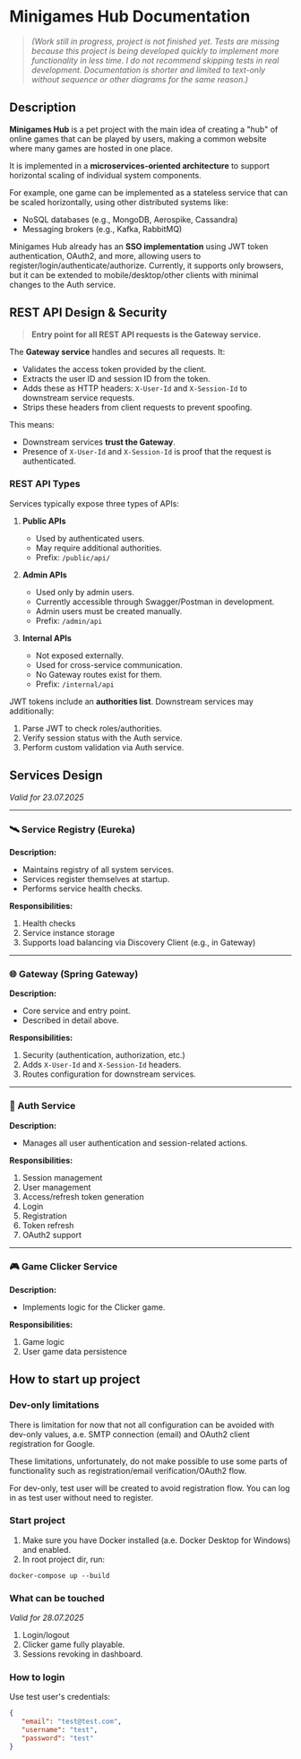 # Minigames Hub Documentation

> _(Work still in progress, project is not finished yet. Tests are missing because this project is being developed quickly to implement more functionality in less time. I do not recommend skipping tests in real development. Documentation is shorter and limited to text-only without sequence or other diagrams for the same reason.)_

## Description

**Minigames Hub** is a pet project with the main idea of creating a "hub" of online games that can be played by users, making a common website where many games are hosted in one place.

It is implemented in a **microservices-oriented architecture** to support horizontal scaling of individual system components.

For example, one game can be implemented as a stateless service that can be scaled horizontally, using other distributed systems like:
- NoSQL databases (e.g., MongoDB, Aerospike, Cassandra)
- Messaging brokers (e.g., Kafka, RabbitMQ)

Minigames Hub already has an **SSO implementation** using JWT token authentication, OAuth2, and more, allowing users to register/login/authenticate/authorize. Currently, it supports only browsers, but it can be extended to mobile/desktop/other clients with minimal changes to the Auth service.

## REST API Design & Security

> **Entry point for all REST API requests is the Gateway service.**

The **Gateway service** handles and secures all requests. It:
- Validates the access token provided by the client.
- Extracts the user ID and session ID from the token.
- Adds these as HTTP headers: `X-User-Id` and `X-Session-Id` to downstream service requests.
- Strips these headers from client requests to prevent spoofing.

This means:
- Downstream services **trust the Gateway**.
- Presence of `X-User-Id` and `X-Session-Id` is proof that the request is authenticated.

### REST API Types

Services typically expose three types of APIs:

1. **Public APIs**
    - Used by authenticated users.
    - May require additional authorities.
    - Prefix: `/public/api/`

2. **Admin APIs**
    - Used only by admin users.
    - Currently accessible through Swagger/Postman in development.
    - Admin users must be created manually.
    - Prefix: `/admin/api`

3. **Internal APIs**
    - Not exposed externally.
    - Used for cross-service communication.
    - No Gateway routes exist for them.
    - Prefix: `/internal/api`

JWT tokens include an **authorities list**. Downstream services may additionally:
1. Parse JWT to check roles/authorities.
2. Verify session status with the Auth service.
3. Perform custom validation via Auth service.

## Services Design

_Valid for 23.07.2025_

---

### 🛰️ Service Registry (Eureka)

**Description:**
- Maintains registry of all system services.
- Services register themselves at startup.
- Performs service health checks.

**Responsibilities:**
1. Health checks
2. Service instance storage
3. Supports load balancing via Discovery Client (e.g., in Gateway)

---

### 🌐 Gateway (Spring Gateway)

**Description:**
- Core service and entry point.
- Described in detail above.

**Responsibilities:**
1. Security (authentication, authorization, etc.)
2. Adds `X-User-Id` and `X-Session-Id` headers.
3. Routes configuration for downstream services.

---

### 🔐 Auth Service

**Description:**
- Manages all user authentication and session-related actions.

**Responsibilities:**
1. Session management
2. User management
3. Access/refresh token generation
4. Login
5. Registration
6. Token refresh
7. OAuth2 support

---

### 🎮 Game Clicker Service

**Description:**
- Implements logic for the Clicker game.

**Responsibilities:**
1. Game logic
2. User game data persistence

## How to start up project

### Dev-only limitations
There is limitation for now that not all configuration can be avoided with dev-only values, a.e. SMTP connection (email) and OAuth2 client registration for Google.

These limitations, unfortunately, do not make possible to use some parts of functionality such as registration/email verification/OAuth2 flow.

For dev-only, test user will be created to avoid registration flow. You can log in as test user without need to register.

### Start project

1. Make sure you have Docker installed (a.e. Docker Desktop for Windows) and enabled.
2. In root project dir, run:

```shell
docker-compose up --build
```

### What can be touched
_Valid for 28.07.2025_

1. Login/logout
2. Clicker game fully playable.
3. Sessions revoking in dashboard.

### How to login

Use test user's credentials:

```json
{
   "email": "test@test.com",
   "username": "test",
   "password": "test"
}
```

